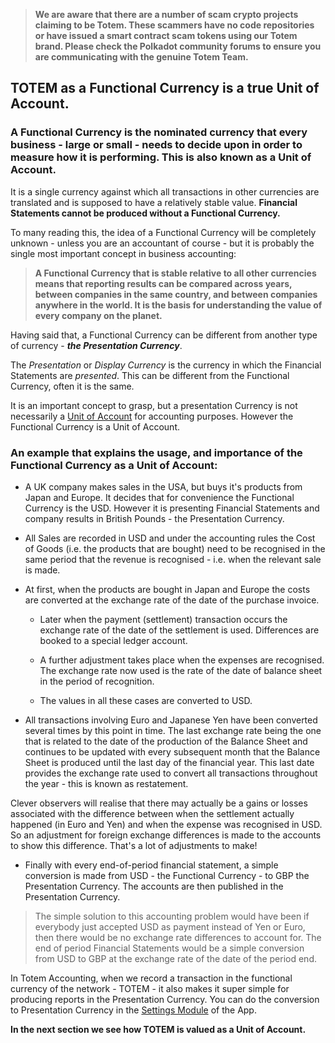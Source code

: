 > **We are aware that there are a number of scam crypto projects claiming to be Totem. These scammers have no code repositories or have issued a smart contract scam tokens using our Totem brand. Please check the Polkadot community forums to ensure you are communicating with the genuine Totem Team.**

## TOTEM as a Functional Currency is a true Unit of Account.

### A Functional Currency is the nominated currency that every business - large or small - needs to decide upon in order to measure how it is performing. This is also known as a Unit of Account. 

It is a single currency against which all transactions in other currencies are translated and is supposed to have a relatively stable value. **Financial Statements cannot be produced without a Functional Currency.**

To many reading this, the idea of a Functional Currency will be completely unknown - unless you are an accountant of course - but it is probably the single most important concept in business accounting: 

> **A Functional Currency that is stable relative to all other currencies means that reporting results can be compared across years, between companies in the same country, and between companies anywhere in the world. It is the basis for understanding the value of every company on the planet.**

Having said that, a Functional Currency can be different from another type of currency - _**the Presentation Currency**_. 

The _Presentation_ or _Display Currency_ is the currency in which the Financial Statements are _presented_. This can be different from the Functional Currency, often it is the same. 

It is an important concept to grasp, but a presentation Currency is not necessarily a [Unit of Account](https://en.wikipedia.org/wiki/Unit_of_account) for accounting purposes. However the Functional Currency is a Unit of Account.

### An example that explains the usage, and importance of the Functional Currency as a Unit of Account:

* A UK company makes sales in the USA, but buys it's products from Japan and Europe. It decides that for convenience the Functional Currency is the USD. However it is presenting Financial Statements and company results in British Pounds - the Presentation Currency.

* All Sales are recorded in USD and under the accounting rules the Cost of Goods (i.e. the products that are bought) need to be recognised in the same period that the revenue is recognised - i.e. when the relevant sale is made. 

* At first, when the products are bought in Japan and Europe the costs are converted at the exchange rate of the date of the purchase invoice. 

    * Later when the payment (settlement) transaction occurs the exchange rate of the date of the settlement is used. Differences are booked to a special ledger account. 

    * A further adjustment takes place when the expenses are recognised. The exchange rate now used is the rate of the date of balance sheet in the period of recognition. 
    
    * The values in all these cases are converted to USD.

* All transactions involving Euro and Japanese Yen have been converted several times by this point in time. The last exchange rate being the one that is related to the date of the production of the Balance Sheet and continues to be updated with every subsequent month that the Balance Sheet is produced until the last day of the financial year. This last date provides the exchange rate used to convert all transactions throughout the year - this is known as restatement.

Clever observers will realise that there may actually be a gains or losses associated with the difference between when the settlement actually happened (in Euro and Yen) and when the expense was recognised in USD. So an adjustment for foreign exchange differences is made to the accounts to show this difference. That's a lot of adjustments to make!

* Finally with every end-of-period financial statement, a simple conversion is made from USD  - the Functional Currency - to GBP the Presentation Currency. The accounts are then published in the Presentation Currency.

> The simple solution to this accounting problem would have been if everybody just accepted USD as payment instead of Yen or Euro, then there would be no exchange rate differences to account for. The end of period Financial Statements would be a simple conversion from USD to GBP at the exchange rate of the date of the period end.

In Totem Accounting, when we record a transaction in the functional currency of the network - TOTEM - it also makes it super simple for producing reports in the Presentation Currency. You can do the conversion to Presentation Currency in the [Settings Module](/app-docs/settings.md) of the App.

**In the next section we see how TOTEM is valued as a Unit of Account.**